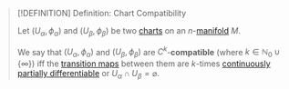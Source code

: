 >[!DEFINITION] Definition: Chart Compatibility
>
>Let $(U_{\alpha}, \phi_{\alpha})$ and $(U_{\beta}, \phi_{\beta})$ be two [charts](Chart.md) on an $n$-[manifold](../Manifolds.md) $M$.
>
>We say that $(U_{\alpha}, \phi_{\alpha})$ and $(U_{\beta}, \phi_{\beta})$ are $C^k$-**compatible** (where $k \in \mathbb{N}_0\cup \{\infty\}$) iff the [transition maps](Transition%20Map.md) between them are $k$-times [continuously partially differentiable](../../../Analysis/Real%20Analysis/Real%20Vector%20Functions/Differentiation/Partial%20Derivatives%20of%20Real%20Vector%20Functions.md) or $U_{\alpha} \cap U_{\beta} = \varnothing$. 
>